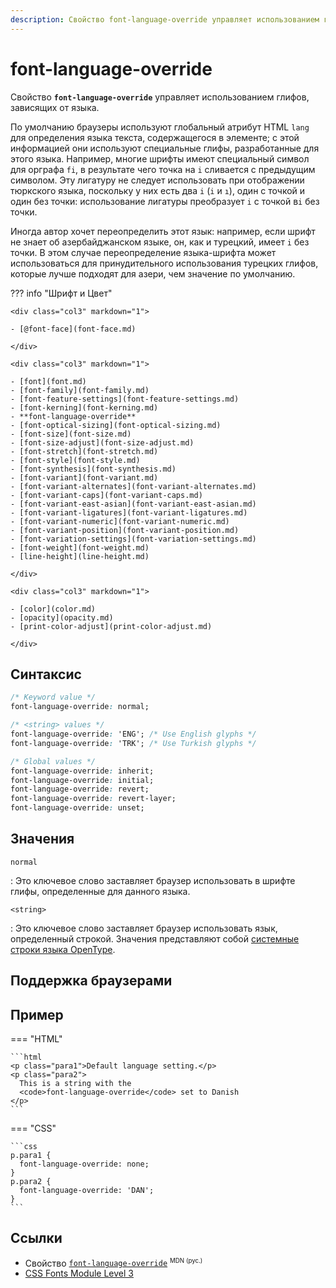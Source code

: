 ```yaml
---
description: Свойство font-language-override управляет использованием глифов, зависящих от языка
---
```


# font-language-override

Свойство **`font-language-override`** управляет использованием глифов, зависящих от языка.

По умолчанию браузеры используют глобальный атрибут HTML `lang` для определения языка текста, содержащегося в элементе; с этой информацией они используют специальные глифы, разработанные для этого языка. Например, многие шрифты имеют специальный символ для орграфа `fi`, в результате чего точка на `i` сливается с предыдущим символом. Эту лигатуру не следует использовать при отображении тюркского языка, поскольку у них есть два `i` (`i` и `ı`), один с точкой и один без точки: использование лигатуры преобразует `i` с точкой в ​​`i` без точки.

Иногда автор хочет переопределить этот язык: например, если шрифт не знает об азербайджанском языке, он, как и турецкий, имеет `i` без точки. В этом случае переопределение языка-шрифта может использоваться для принудительного использования турецких глифов, которые лучше подходят для азери, чем значение по умолчанию.

??? info "Шрифт и Цвет"

    <div class="col3" markdown="1">

    - [@font-face](font-face.md)

    </div>

    <div class="col3" markdown="1">

    - [font](font.md)
    - [font-family](font-family.md)
    - [font-feature-settings](font-feature-settings.md)
    - [font-kerning](font-kerning.md)
    - **font-language-override**
    - [font-optical-sizing](font-optical-sizing.md)
    - [font-size](font-size.md)
    - [font-size-adjust](font-size-adjust.md)
    - [font-stretch](font-stretch.md)
    - [font-style](font-style.md)
    - [font-synthesis](font-synthesis.md)
    - [font-variant](font-variant.md)
    - [font-variant-alternates](font-variant-alternates.md)
    - [font-variant-caps](font-variant-caps.md)
    - [font-variant-east-asian](font-variant-east-asian.md)
    - [font-variant-ligatures](font-variant-ligatures.md)
    - [font-variant-numeric](font-variant-numeric.md)
    - [font-variant-position](font-variant-position.md)
    - [font-variation-settings](font-variation-settings.md)
    - [font-weight](font-weight.md)
    - [line-height](line-height.md)

    </div>

    <div class="col3" markdown="1">

    - [color](color.md)
    - [opacity](opacity.md)
    - [print-color-adjust](print-color-adjust.md)

    </div>

## Синтаксис

```css
/* Keyword value */
font-language-override: normal;

/* <string> values */
font-language-override: 'ENG'; /* Use English glyphs */
font-language-override: 'TRK'; /* Use Turkish glyphs */

/* Global values */
font-language-override: inherit;
font-language-override: initial;
font-language-override: revert;
font-language-override: revert-layer;
font-language-override: unset;
```

## Значения

`normal`

: Это ключевое слово заставляет браузер использовать в шрифте глифы, определенные для данного языка.

`<string>`

: Это ключевое слово заставляет браузер использовать язык, определенный строкой. Значения представляют собой [системные строки языка OpenType](https://docs.microsoft.com/ru-ru/typography/opentype/spec/languagetags).

## Поддержка браузерами

<p class="ciu_embed" data-feature="mdn-css__properties__font-language-override" data-periods="future_1,current,past_1,past_2" data-accessible-colours="false"></p>

## Пример

=== "HTML"

    ```html
    <p class="para1">Default language setting.</p>
    <p class="para2">
      This is a string with the
      <code>font-language-override</code> set to Danish
    </p>
    ```

=== "CSS"

    ```css
    p.para1 {
      font-language-override: none;
    }
    p.para2 {
      font-language-override: 'DAN';
    }
    ```

## Ссылки

-   Свойство [`font-language-override`](https://developer.mozilla.org.cach3.com/ru/docs/Web/CSS/font-language-override) <sup><small>MDN (рус.)</small></sup>
-   [CSS Fonts Module Level 3](https://drafts.csswg.org/css-fonts-3/#propdef-font-language-override)
